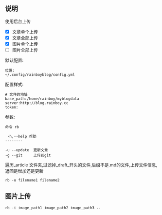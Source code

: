 ## 说明

使用后台上传

 - [x] 文章单个上传
 - [x] 文章全部上传
 - [x] 图片单个上传
 - [ ] 图片全部上传

默认配置:

```
位置:
~/.config/rainboyblog/config.yml
```

配置样式:

```
# 文件的地址
base_path:/home/rainboy/myblogdata
server:http://blog.rainboy.cc
token:
```

参数:


```
命令 rb

 -h,--help 帮助
--------

-u --update  更新文章
-g --git     上传到git
```

遍历_article 文件夹,过滤掉_draft_开头的文件,后缀不是.md的文件,上传文件信息,返回是增加还是更新

```
rb -u filename1 filename2
```

## 图片上传

```
rb -i image_path1 image_path2 image_path3 ..
```
